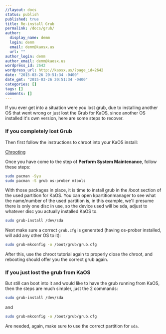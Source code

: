 ```yaml
---
//layout: docs
status: publish
published: true
title: Re-install Grub
permalink: /docs/grub/
author:
  display_name: demm
  login: demm
  email: demm@kaosx.us
  url: ""
author_login: demm
author_email: demm@kaosx.us
wordpress_id: 2642
wordpress_url: http://kaosx.us/?page_id=2642
date: "2015-03-26 20:51:34 -0400"
date_gmt: "2015-03-26 20:51:34 -0400"
categories: []
tags: []
comments: []
---
```


If you ever get into a situation were you lost grub, due to installing another OS that went wrong or just lost the Grub for KaOS, since another OS installed it's own version, here are some steps to recover.

### If you completely lost Grub

Then first follow the instructions to chroot into your KaOS install:

[Chrooting](/docs/chrooting/)

Once you have come to the step of **Perform System Maintenance**, follow these steps:

```sh
sudo pacman -Syu
sudo pacman -S grub os-prober mtools
```

With those packages in place, it is time to install grub in the /boot section of the used partition for KaOS. You can open kpartitionmanager to see what the name/number of the used partition is, in this example, we'll presume there is only one disc in use, so the device used will be sda, adjust to whatever disc you actually installed KaOS to.

```sh
sudo grub-install /dev/sda
```

Next make sure a correct `grub.cfg` is generated (having os-prober installed, will add any other OS to it):

```sh
sudo grub-mkconfig -o /boot/grub/grub.cfg
```

After this, use the chroot tutorial again to properly close the chroot, and rebooting should offer you the correct grub again.

### If you just lost the grub from KaOS

But still can boot into it and would like to have the grub running from KaOS, then the steps are much simpler, just the 2 commands:

```sh
sudo grub-install /dev/sda
```

and

```sh
sudo grub-mkconfig -o /boot/grub/grub.cfg
```

Are needed, again, make sure to use the correct partition for `sda`.
